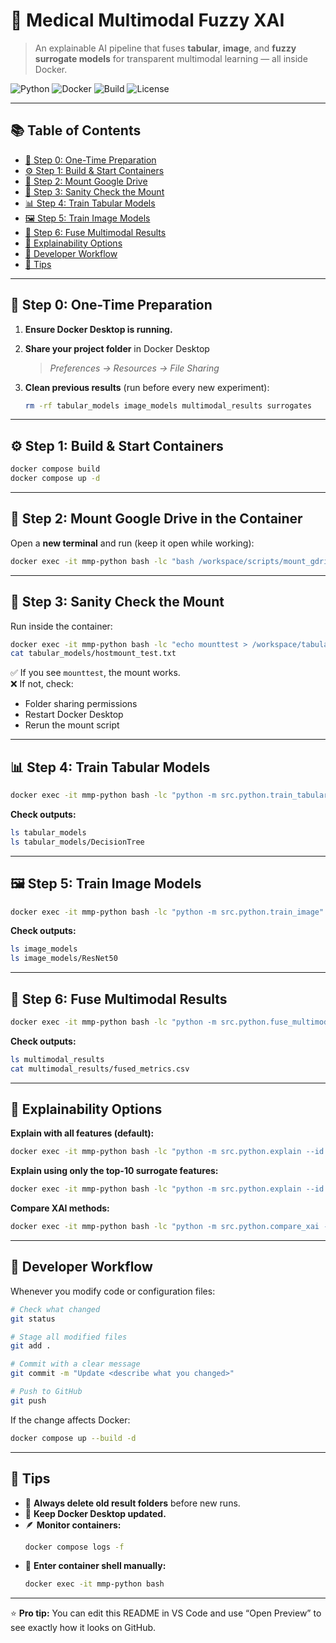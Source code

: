 # 🧠 Medical Multimodal Fuzzy XAI  
> An explainable AI pipeline that fuses **tabular**, **image**, and **fuzzy surrogate models** for transparent multimodal learning — all inside Docker.

![Python](https://img.shields.io/badge/Python-3.10-blue?logo=python)
![Docker](https://img.shields.io/badge/Docker-Ready-2496ED?logo=docker)
![Build](https://img.shields.io/badge/Build-Passing-brightgreen)
![License](https://img.shields.io/badge/License-MIT-yellow)

---

## 📚 Table of Contents
- [🚀 Step 0: One-Time Preparation](#-step-0-one-time-preparation)
- [⚙️ Step 1: Build & Start Containers](#️-step-1-build--start-containers)
- [🔐 Step 2: Mount Google Drive](#-step-2-mount-google-drive-in-the-container)
- [🧪 Step 3: Sanity Check the Mount](#-step-3-sanity-check-the-mount)
- [📊 Step 4: Train Tabular Models](#-step-4-train-tabular-models)
- [🖼️ Step 5: Train Image Models](#️-step-5-train-image-models)
- [🔗 Step 6: Fuse Multimodal Results](#-step-6-fuse-multimodal-results)
- [🧩 Explainability Options](#-explainability-options)
- [🧱 Developer Workflow](#-developer-workflow)
- [💎 Tips](#-tips)

---

## 🚀 Step 0: One-Time Preparation

1. **Ensure Docker Desktop is running.**  
2. **Share your project folder** in Docker Desktop  
   > *Preferences → Resources → File Sharing*  
3. **Clean previous results** (run before every new experiment):

   ```bash
   rm -rf tabular_models image_models multimodal_results surrogates
   ```

---

## ⚙️ Step 1: Build & Start Containers

```bash
docker compose build
docker compose up -d
```

---

## 🔐 Step 2: Mount Google Drive in the Container

Open a **new terminal** and run (keep it open while working):

```bash
docker exec -it mmp-python bash -lc "bash /workspace/scripts/mount_gdrive.sh"
```

---

## 🧪 Step 3: Sanity Check the Mount

Run inside the container:

```bash
docker exec -it mmp-python bash -lc "echo mounttest > /workspace/tabular_models/hostmount_test.txt"
cat tabular_models/hostmount_test.txt
```

✅ If you see `mounttest`, the mount works.  
❌ If not, check:
- Folder sharing permissions  
- Restart Docker Desktop  
- Rerun the mount script

---

## 📊 Step 4: Train Tabular Models

```bash
docker exec -it mmp-python bash -lc "python -m src.python.train_tabular"
```

**Check outputs:**
```bash
ls tabular_models
ls tabular_models/DecisionTree
```

---

## 🖼️ Step 5: Train Image Models

```bash
docker exec -it mmp-python bash -lc "python -m src.python.train_image"
```

**Check outputs:**
```bash
ls image_models
ls image_models/ResNet50
```

---

## 🔗 Step 6: Fuse Multimodal Results

```bash
docker exec -it mmp-python bash -lc "python -m src.python.fuse_multimodal"
```

**Check outputs:**
```bash
ls multimodal_results
cat multimodal_results/fused_metrics.csv
```

---

## 🧩 Explainability Options

**Explain with all features (default):**
```bash
docker exec -it mmp-python bash -lc "python -m src.python.explain --id 23"
```

**Explain using only the top-10 surrogate features:**
```bash
docker exec -it mmp-python bash -lc "python -m src.python.explain --id 23 --top_k 10"
```

**Compare XAI methods:**
```bash
docker exec -it mmp-python bash -lc "python -m src.python.compare_xai --id 23"
```

---

## 🧱 Developer Workflow

Whenever you modify code or configuration files:

```bash
# Check what changed
git status

# Stage all modified files
git add .

# Commit with a clear message
git commit -m "Update <describe what you changed>"

# Push to GitHub
git push
```

If the change affects Docker:
```bash
docker compose up --build -d
```

---

## 💎 Tips

- 🧹 **Always delete old result folders** before new runs.  
- 🧠 **Keep Docker Desktop updated.**  
- 🪶 **Monitor containers:**
  ```bash
  docker compose logs -f
  ```
- 🐚 **Enter container shell manually:**
  ```bash
  docker exec -it mmp-python bash
  ```

---

⭐ **Pro tip:** You can edit this README in VS Code and use “Open Preview” to see exactly how it looks on GitHub.
